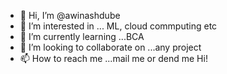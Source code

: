 - 👋 Hi, I’m @awinashdube
- 👀 I’m interested in ... ML, cloud commputing etc
- 🌱 I’m currently learning ...BCA
- 💞️ I’m looking to collaborate on ...any project
- 📫 How to reach me ...mail me or dend me Hi!

<!---
awinashdube/awinashdube is a ✨ special ✨ repository because its `README.md` (this file) appears on your GitHub profile.
You can click the Preview link to take a look at your changes.
--->
